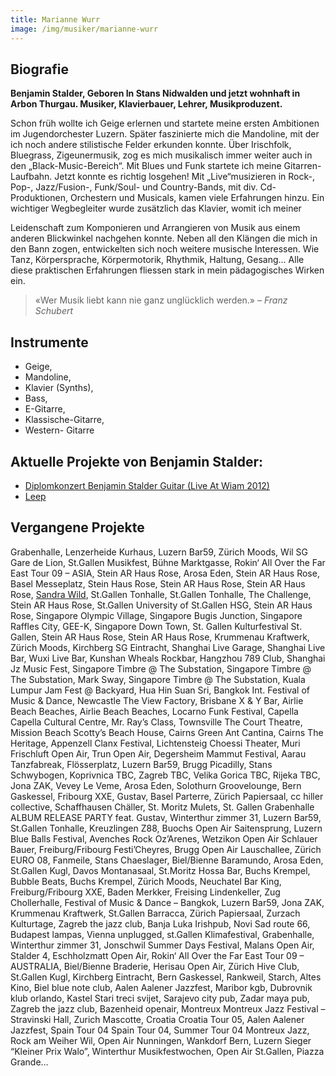 ```yaml
---
title: Marianne Wurr
image: /img/musiker/marianne-wurr
---
```


## Biografie

**Benjamin Stalder, Geboren In Stans Nidwalden und jetzt wohnhaft in Arbon Thurgau. Musiker, Klavierbauer, Lehrer, Musikproduzent.**

Schon früh wollte ich Geige erlernen und startete meine ersten Ambitionen im Jugendorchester Luzern. Später faszinierte mich die Mandoline, mit der ich noch andere stilistische Felder erkunden konnte. Über Irischfolk, Bluegrass, Zigeunermusik, zog es mich musikalisch immer weiter auch in den „Black-Music-Bereich“. Mit Blues und Funk startete ich meine Gitarren-Laufbahn. Jetzt konnte es richtig losgehen! Mit „Live“musizieren in Rock-, Pop-, Jazz/Fusion-, Funk/Soul- und Country-Bands, mit div. Cd-Produktionen, Orchestern und Musicals, kamen viele Erfahrungen hinzu. Ein wichtiger Wegbegleiter wurde zusätzlich das Klavier, womit ich meiner

Leidenschaft zum Komponieren und Arrangieren von Musik aus einem anderen Blickwinkel nachgehen konnte. Neben all den Klängen die mich in den Bann zogen, entwickelten sich noch weitere musische Interessen. Wie Tanz, Körpersprache, Körpermotorik, Rhythmik, Haltung, Gesang… Alle diese praktischen Erfahrungen fliessen stark in mein pädagogisches Wirken ein.

> «Wer Musik liebt kann nie ganz unglücklich werden.» 
> *– Franz Schubert*


## Instrumente

* Geige,
* Mandoline,
* Klavier (Synths),
* Bass,
* E-Gitarre,
* Klassische-Gitarre,
* Western- Gitarre


## Aktuelle Projekte von Benjamin Stalder:

* [Diplomkonzert Benjamin Stalder Guitar (Live At Wiam 2012)](https://www.cdbaby.com/cd/benjaminstalder)
* [Leep](http://leepmusic.ch/)

## Vergangene Projekte

Grabenhalle, Lenzerheide Kurhaus, Luzern Bar59, Zürich Moods, Wil SG Gare de Lion, St.Gallen Musikfest, Bühne Marktgasse, Rokin‘ All Over the Far East Tour 09 – ASIA, Stein AR Haus Rose, Arosa Eden, Stein AR Haus Rose, Basel Messeplatz, Stein Haus Rose, Stein AR Haus Rose, Stein AR Haus Rose, [Sandra Wild](http://www.sandrawild.ch/), St.Gallen Tonhalle, St.Gallen Tonhalle, The Challenge, Stein AR Haus Rose, St.Gallen University of St.Gallen HSG, Stein AR Haus Rose, Singapore Olympic Village, Singapore Bugis Junction, Singapore Raffles City, GEE-K, Singapore Down Town, St. Gallen Kulturfestival St. Gallen, Stein AR Haus Rose, Stein AR Haus Rose, Krummenau Kraftwerk, Zürich Moods, Kirchberg SG Eintracht, Shanghai Live Garage, Shanghai Live Bar, Wuxi Live Bar, Kunshan Wheals Rockbar, Hangzhou 789 Club, Shanghai Jz Music Fest, Singapore Timbre @ The Substation, Singapore Timbre @ The Substation, Mark Sway, Singapore Timbre @ The Substation, Kuala Lumpur Jam Fest @ Backyard, Hua Hin Suan Sri, Bangkok Int. Festival of Music & Dance, Newcastle The View Factory, Brisbane X & Y Bar, Airlie Beach Beaches, Airlie Beach Beaches, Locarno Funk Festival, Capella Capella Cultural Centre, Mr. Ray’s Class, Townsville The Court Theatre, Mission Beach Scotty’s Beach House, Cairns Green Ant Cantina, Cairns The Heritage, Appenzell Clanx Festival, Lichtensteig Choessi Theater, Muri Frischluft Open Air, Trun Open Air, Degersheim Mammut Festival, Aarau Tanzfabreak, Flösserplatz, Luzern Bar59, Brugg Picadilly, Stans Schwybogen, Koprivnica TBC, Zagreb TBC, Velika Gorica TBC, Rijeka TBC, Jona ZAK, Vevey Le Veme, Arosa Eden, Solothurn Groovelounge, Bern Gaskessel, Fribourg XXE, Gustav, Basel Parterre, Zürich Papiersaal, cc hiller collective, Schaffhausen Chäller, St. Moritz Mulets, St. Gallen Grabenhalle ALBUM RELEASE PARTY feat. Gustav, Winterthur zimmer 31, Luzern Bar59, St.Gallen Tonhalle, Kreuzlingen Z88, Buochs Open Air Saitensprung, Luzern Blue Balls Festival, Avenches Rock Oz’Arenes, Wetzikon Open Air Schlauer Bauer, Freiburg/Fribourg Festi’Cheyres, Brugg Open Air Lauschallee, Zürich EURO 08, Fanmeile, Stans Chaeslager, Biel/Bienne Baramundo, Arosa Eden, St.Gallen Kugl, Davos Montanasaal, St.Moritz Hossa Bar, Buchs Krempel, Bubble Beats, Buchs Krempel, Zürich Moods, Neuchatel Bar King, Freiburg/Fribourg XXE, Baden Merkker, Freising Lindenkeller, Zug Chollerhalle, Festival of Music & Dance – Bangkok, Luzern Bar59, Jona ZAK, Krummenau Kraftwerk, St.Gallen Barracca, Zürich Papiersaal, Zurzach Kulturtage, Zagreb the jazz club, Banja Luka Irishpub, Novi Sad route 66, Budapest lampas, Vienna unplugged, st.Gallen Klimafestival, Grabenhalle, Winterthur zimmer 31, Jonschwil Summer Days Festival, Malans Open Air, Stalder 4, Eschholzmatt Open Air, Rokin‘ All Over the Far East Tour 09 – AUSTRALIA, Biel/Bienne Braderie, Herisau Open Air, Zürich Hive Club, St.Gallen Kugl, Kirchberg Eintracht, Bern Gaskessel, Rankweil, Starch, Altes Kino, Biel blue note club, Aalen Aalener Jazzfest, Maribor kgb, Dubrovnik klub orlando, Kastel Stari treci svijet, Sarajevo city pub, Zadar maya pub, Zagreb the jazz club, Bazenheid openair, Montreux Montreux Jazz Festival – Stravinski Hall, Zurich Mascotte, Croatia Croatia Tour 05, Aalen Aalener Jazzfest, Spain Tour 04 Spain Tour 04, Summer Tour 04 Montreux Jazz, Rock am Weiher Wil, Open Air Nunningen, Wankdorf Bern, Luzern Sieger “Kleiner Prix Walo”, Winterthur Musikfestwochen, Open Air St.Gallen, Piazza Grande…
